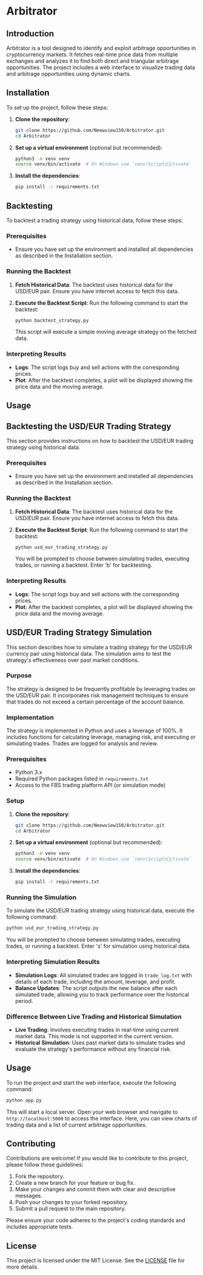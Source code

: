 # Arbitrator

## Introduction

Arbitrator is a tool designed to identify and exploit arbitrage opportunities in cryptocurrency markets. It fetches real-time price data from multiple exchanges and analyzes it to find both direct and triangular arbitrage opportunities. The project includes a web interface to visualize trading data and arbitrage opportunities using dynamic charts.

## Installation

To set up the project, follow these steps:

1. **Clone the repository**:
   ```bash
   git clone https://github.com/Neewview150/Arbitrator.git
   cd Arbitrator
   ```

2. **Set up a virtual environment** (optional but recommended):
   ```bash
   python3 -m venv venv
   source venv/bin/activate  # On Windows use `venv\Scriptsctivate`
   ```

3. **Install the dependencies**:
   ```bash
   pip install -r requirements.txt
   ```

## Backtesting

To backtest a trading strategy using historical data, follow these steps:

### Prerequisites

- Ensure you have set up the environment and installed all dependencies as described in the Installation section.

### Running the Backtest

1. **Fetch Historical Data**:
   The backtest uses historical data for the USD/EUR pair. Ensure you have internet access to fetch this data.

2. **Execute the Backtest Script**:
   Run the following command to start the backtest:

   ```bash
   python backtest_strategy.py
   ```

   This script will execute a simple moving average strategy on the fetched data.

### Interpreting Results

- **Logs**: The script logs buy and sell actions with the corresponding prices.
- **Plot**: After the backtest completes, a plot will be displayed showing the price data and the moving average.

## Usage

## Backtesting the USD/EUR Trading Strategy

This section provides instructions on how to backtest the USD/EUR trading strategy using historical data.

### Prerequisites

- Ensure you have set up the environment and installed all dependencies as described in the Installation section.

### Running the Backtest

1. **Fetch Historical Data**:
   The backtest uses historical data for the USD/EUR pair. Ensure you have internet access to fetch this data.

2. **Execute the Backtest Script**:
   Run the following command to start the backtest:

   ```bash
   python usd_eur_trading_strategy.py
   ```

   You will be prompted to choose between simulating trades, executing trades, or running a backtest. Enter 'b' for backtesting.

### Interpreting Results

- **Logs**: The script logs buy and sell actions with the corresponding prices.
- **Plot**: After the backtest completes, a plot will be displayed showing the price data and the moving average.

## USD/EUR Trading Strategy Simulation

This section describes how to simulate a trading strategy for the USD/EUR currency pair using historical data. The simulation aims to test the strategy's effectiveness over past market conditions.

### Purpose

The strategy is designed to be frequently profitable by leveraging trades on the USD/EUR pair. It incorporates risk management techniques to ensure that trades do not exceed a certain percentage of the account balance.

### Implementation

The strategy is implemented in Python and uses a leverage of 100%. It includes functions for calculating leverage, managing risk, and executing or simulating trades. Trades are logged for analysis and review.

### Prerequisites

- Python 3.x
- Required Python packages listed in `requirements.txt`
- Access to the FBS trading platform API (or simulation mode)

### Setup

1. **Clone the repository**:
   ```bash
   git clone https://github.com/Neewview150/Arbitrator.git
   cd Arbitrator
   ```

2. **Set up a virtual environment** (optional but recommended):
   ```bash
   python3 -m venv venv
   source venv/bin/activate  # On Windows use `venv\Scriptsctivate`
   ```

3. **Install the dependencies**:
   ```bash
   pip install -r requirements.txt
   ```

### Running the Simulation

To simulate the USD/EUR trading strategy using historical data, execute the following command:

```bash
python usd_eur_trading_strategy.py
```

You will be prompted to choose between simulating trades, executing trades, or running a backtest. Enter 's' for simulation using historical data.

### Interpreting Simulation Results

- **Simulation Logs**: All simulated trades are logged in `trade_log.txt` with details of each trade, including the amount, leverage, and profit.
- **Balance Updates**: The script outputs the new balance after each simulated trade, allowing you to track performance over the historical period.

### Difference Between Live Trading and Historical Simulation

- **Live Trading**: Involves executing trades in real-time using current market data. This mode is not supported in the current version.
- **Historical Simulation**: Uses past market data to simulate trades and evaluate the strategy's performance without any financial risk.

## Usage

To run the project and start the web interface, execute the following command:

```bash
python app.py
```

This will start a local server. Open your web browser and navigate to `http://localhost:5000` to access the interface. Here, you can view charts of trading data and a list of current arbitrage opportunities.

## Contributing

Contributions are welcome! If you would like to contribute to this project, please follow these guidelines:

1. Fork the repository.
2. Create a new branch for your feature or bug fix.
3. Make your changes and commit them with clear and descriptive messages.
4. Push your changes to your forked repository.
5. Submit a pull request to the main repository.

Please ensure your code adheres to the project's coding standards and includes appropriate tests.

## License

This project is licensed under the MIT License. See the [LICENSE](LICENSE) file for more details.
